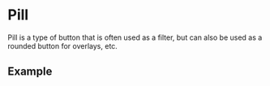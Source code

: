 <script setup>
  import Vue from './vue.md';
  import React from './react.md';
</script>

# Pill

Pill is a type of button that is often used as a filter, but can also be used as a rounded button for overlays, etc.

## Example

<theme-switcher />

<pill-example />

<tabs-content> 
  <template #react>
   <react />
  </template>
  <template #vue>
    <vue />
  </template>
</tabs-content>
